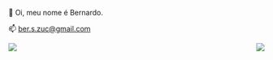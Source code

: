 :wave: Oi, meu nome é Bernardo.

:mailbox: ber.s.zuc@gmail.com

<div style="display: flex; justify-content: space-between;">
  <a href="https://github.com/bernardo-zuchowski/github-readme-stats">
    <img align="center" src="https://github-readme-stats.vercel.app/api?username=bernardo-zuchowski&show_icons=true&hide_border=true&hide_title=true" />
  </a>
  <a href="https://github.com/bernardo-zuchowski/convoychat">
    <img align="center" src="https://github-readme-stats.vercel.app/api/top-langs/?username=bernardo-zuchowski&hide=html&layout=compact&hide_border=true&exclude_repo=github-readme-stats" />
  </a>
</div>
